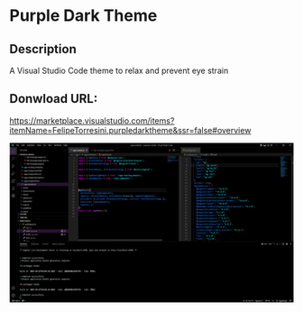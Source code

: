 # Purple Dark Theme

## Description 
A Visual Studio Code theme to relax and prevent eye strain

## Donwload URL:
https://marketplace.visualstudio.com/items?itemName=FelipeTorresini.purpledarktheme&ssr=false#overview

<img alt="Printscreen" align="center" src="https://github.com/felipetesc/PurpleDarkTheme/blob/main/imgs/print.png" />
